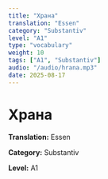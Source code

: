 ```yaml
---
title: "Храна"
translation: "Essen"
category: "Substantiv"
level: "A1"
type: "vocabulary"
weight: 10
tags: ["A1", "Substantiv"]
audio: "/audio/hrana.mp3"
date: 2025-08-17
---
```


# Храна

**Translation:** Essen

**Category:** Substantiv

**Level:** A1

